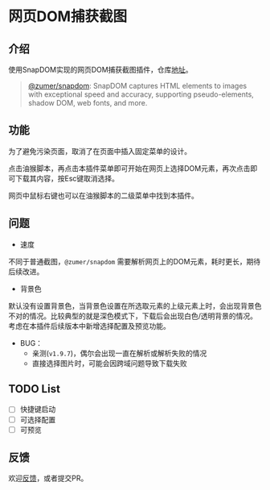 # 网页DOM捕获截图

## 介绍

使用SnapDOM实现的网页DOM捕获截图插件，仓库[地址](https://github.com/zymbth/monkey-snapdom)。

> [@zumer/snapdom](https://github.com/zumerlab/snapdom): SnapDOM captures HTML elements to images with exceptional speed and accuracy, supporting pseudo-elements, shadow DOM, web fonts, and more.

## 功能

为了避免污染页面，取消了在页面中插入固定菜单的设计。

点击油猴脚本，再点击本插件菜单即可开始在网页上选择DOM元素，再次点击即可下载其内容，按Esc键取消选择。

网页中鼠标右键也可以在油猴脚本的二级菜单中找到本插件。

## 问题

- 速度

不同于普通截图，`@zumer/snapdom` 需要解析网页上的DOM元素，耗时更长，期待后续改进。

- 背景色

默认没有设置背景色，当背景色设置在所选取元素的上级元素上时，会出现背景色不对的情况。比较典型的就是深色模式下，下载后会出现白色/透明背景的情况。考虑在本插件后续版本中新增选择配置及预览功能。

- BUG：
  - 亲测(`v1.9.7`)，偶尔会出现一直在解析或解析失败的情况
  - 直接选择图片时，可能会因跨域问题导致下载失败

## TODO List

- [ ] 快捷键启动
- [ ] 可选择配置
- [ ] 可预览

## 反馈

欢迎[反馈](https://github.com/zymbth/monkey-snapdom/issues)，或者提交PR。
